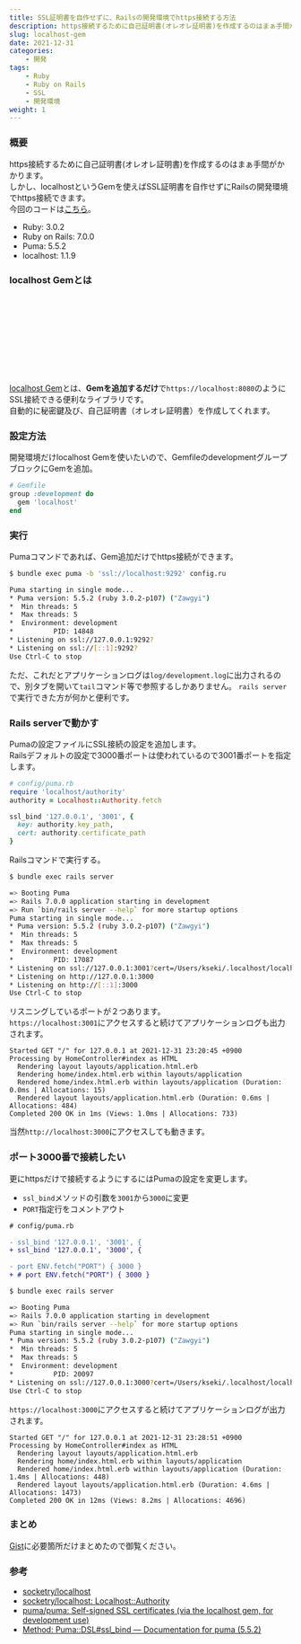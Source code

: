 ```yaml
---
title: SSL証明書を自作せずに、Railsの開発環境でhttps接続する方法
description: https接続するために自己証明書(オレオレ証明書)を作成するのはまぁ手間がかかります。しかし、localhostというGemを使えばSSL証明書を自作せずにRailsの開発環境でhttps接続できます。
slug: localhost-gem
date: 2021-12-31
categories:
    - 開発
tags:
    - Ruby
    - Ruby on Rails
    - SSL
    - 開発環境
weight: 1
---
```


### 概要

https接続するために自己証明書(オレオレ証明書)を作成するのはまぁ手間がかかります。  
しかし、localhostというGemを使えばSSL証明書を自作せずにRailsの開発環境でhttps接続できます。  
今回のコードは[こちら](https://github.com/kseki/learning-localhost-gem)。

- Ruby: 3.0.2
- Ruby on Rails: 7.0.0
- Puma: 5.5.2
- localhost: 1.1.9 

### localhost Gemとは

<div class="iframely-embed"><div class="iframely-responsive" style="height: 140px; padding-bottom: 0;"><a href="https://github.com/socketry/localhost" data-iframely-url="//iframely.net/r7DQH44?card=small"></a></div></div>

[localhost Gem](https://github.com/socketry/localhost)とは、**Gemを追加するだけ**で`https://localhost:8080`のようにSSL接続できる便利なライブラリです。  
自動的に秘密鍵及び、自己証明書（オレオレ証明書）を作成してくれます。


### 設定方法

開発環境だけlocalhost Gemを使いたいので、GemfileのdevelopmentグループブロックにGemを追加。

```ruby
# Gemfile
group :development do
  gem 'localhost'
end
```

### 実行

Pumaコマンドであれば、Gem追加だけでhttps接続ができます。

```bash
$ bundle exec puma -b 'ssl://localhost:9292' config.ru

Puma starting in single mode...
* Puma version: 5.5.2 (ruby 3.0.2-p107) ("Zawgyi")
*  Min threads: 5
*  Max threads: 5
*  Environment: development
*          PID: 14848
* Listening on ssl://127.0.0.1:9292?
* Listening on ssl://[::1]:9292?
Use Ctrl-C to stop
```
ただ、これだとアプリケーションログは`log/development.log`に出力されるので、別タブを開いて`tail`コマンド等で参照するしかありません。
`rails server`で実行できた方が何かと便利です。

### Rails serverで動かす

Pumaの設定ファイルにSSL接続の設定を追加します。  
Railsデフォルトの設定で3000番ポートは使われているので3001番ポートを指定します。

```ruby
# config/puma.rb
require 'localhost/authority'
authority = Localhost::Authority.fetch

ssl_bind '127.0.0.1', '3001', {
  key: authority.key_path,
  cert: authority.certificate_path
}
```

Railsコマンドで実行する。

```bash
$ bundle exec rails server

=> Booting Puma
=> Rails 7.0.0 application starting in development
=> Run `bin/rails server --help` for more startup options
Puma starting in single mode...
* Puma version: 5.5.2 (ruby 3.0.2-p107) ("Zawgyi")
*  Min threads: 5
*  Max threads: 5
*  Environment: development
*          PID: 17087
* Listening on ssl://127.0.0.1:3001?cert=/Users/kseki/.localhost/localhost.crt&key=/Users/kseki/.localhost/localhost.key&verify_mode=none
* Listening on http://127.0.0.1:3000
* Listening on http://[::1]:3000
Use Ctrl-C to stop
```

リスニングしているポートが２つあります。  
`https://localhost:3001`にアクセスすると続けてアプリケーションログも出力されます。  

```log
Started GET "/" for 127.0.0.1 at 2021-12-31 23:20:45 +0900
Processing by HomeController#index as HTML
  Rendering layout layouts/application.html.erb
  Rendering home/index.html.erb within layouts/application
  Rendered home/index.html.erb within layouts/application (Duration: 0.0ms | Allocations: 15)
  Rendered layout layouts/application.html.erb (Duration: 0.6ms | Allocations: 484)
Completed 200 OK in 1ms (Views: 1.0ms | Allocations: 733)
```
当然`http://localhost:3000`にアクセスしても動きます。

### ポート3000番で接続したい

更にhttpsだけで接続するようにするにはPumaの設定を変更します。

- `ssl_bind`メソッドの引数を`3001`から`3000`に変更
- `PORT`指定行をコメントアウト

```diff
# config/puma.rb

- ssl_bind '127.0.0.1', '3001', {
+ ssl_bind '127.0.0.1', '3000', {

- port ENV.fetch("PORT") { 3000 }
+ # port ENV.fetch("PORT") { 3000 }
```

```bash
$ bundle exec rails server

=> Booting Puma
=> Rails 7.0.0 application starting in development
=> Run `bin/rails server --help` for more startup options
Puma starting in single mode...
* Puma version: 5.5.2 (ruby 3.0.2-p107) ("Zawgyi")
*  Min threads: 5
*  Max threads: 5
*  Environment: development
*          PID: 20097
* Listening on ssl://127.0.0.1:3000?cert=/Users/kseki/.localhost/localhost.crt&key=/Users/kseki/.localhost/localhost.key&verify_mode=none
Use Ctrl-C to stop

```

`https://localhost:3000`にアクセスすると続けてアプリケーションログが出力されます。

```log
Started GET "/" for 127.0.0.1 at 2021-12-31 23:28:51 +0900
Processing by HomeController#index as HTML
  Rendering layout layouts/application.html.erb
  Rendering home/index.html.erb within layouts/application
  Rendered home/index.html.erb within layouts/application (Duration: 1.4ms | Allocations: 448)
  Rendered layout layouts/application.html.erb (Duration: 4.6ms | Allocations: 1473)
Completed 200 OK in 12ms (Views: 8.2ms | Allocations: 4696)
```

### まとめ

[Gist](https://gist.github.com/kseki/bdd31b60f3ce1efff7846849687b26ea)に必要箇所だけまとめたので御覧ください。

### 参考

- [socketry/localhost](https://github.com/socketry/localhost)
- [socketry/localhost: Localhost::Authority](https://github.com/socketry/localhost/blob/v1.1.9/lib/localhost/authority.rb)
- [puma/puma: Self-signed SSL certificates (via the localhost gem, for development use)](https://github.com/puma/puma#self-signed-ssl-certificates-via-the-localhost-gem-for-development-use)
- [Method: Puma::DSL\#ssl\_bind — Documentation for puma \(5\.5\.2\)](https://www.rubydoc.info/gems/puma/Puma%2FDSL:ssl_bind)

<div class="iframely-embed"><div class="iframely-responsive" style="padding-bottom: 52.5%; padding-top: 120px;"><a href="https://www.amazon.co.jp/SSL-TLS%E5%AE%9F%E8%B7%B5%E5%85%A5%E9%96%80%E2%94%80%E2%94%80Web%E3%81%AE%E5%AE%89%E5%85%A8%E6%80%A7%E3%82%92%E6%94%AF%E3%81%88%E3%82%8B%E6%9A%97%E5%8F%B7%E5%8C%96%E6%8A%80%E8%A1%93%E3%81%AE%E8%A8%AD%E8%A8%88%E6%80%9D%E6%83%B3-WEB-PRESS-plus-ebook/dp/B0D1T41LWV" data-iframely-url="//iframely.net/YusBdhx"></a></div></div><script async src="//iframely.net/embed.js"></script>
